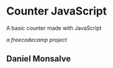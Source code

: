 # Counter JavaScript

A basic counter made with JavaScript

_a freecodecamp project_

## Daniel Monsalve
